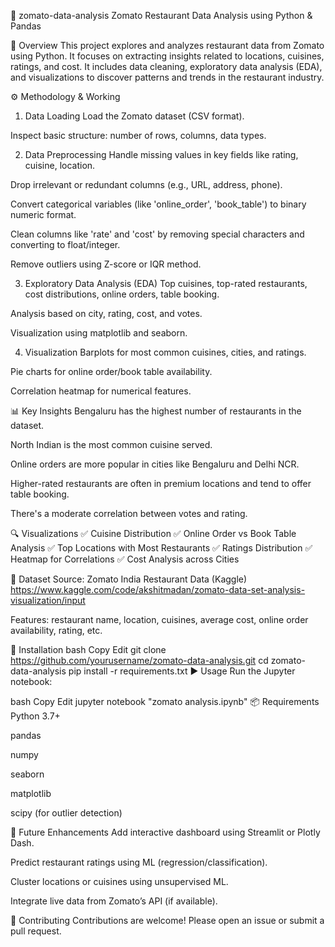 🥘 zomato-data-analysis
Zomato Restaurant Data Analysis using Python & Pandas

📌 Overview
This project explores and analyzes restaurant data from Zomato using Python. It focuses on extracting insights related to locations, cuisines, ratings, and cost. It includes data cleaning, exploratory data analysis (EDA), and visualizations to discover patterns and trends in the restaurant industry.

⚙️ Methodology & Working
1. Data Loading
Load the Zomato dataset (CSV format).

Inspect basic structure: number of rows, columns, data types.

2. Data Preprocessing
Handle missing values in key fields like rating, cuisine, location.

Drop irrelevant or redundant columns (e.g., URL, address, phone).

Convert categorical variables (like 'online_order', 'book_table') to binary numeric format.

Clean columns like 'rate' and 'cost' by removing special characters and converting to float/integer.

Remove outliers using Z-score or IQR method.

3. Exploratory Data Analysis (EDA)
Top cuisines, top-rated restaurants, cost distributions, online orders, table booking.

Analysis based on city, rating, cost, and votes.

Visualization using matplotlib and seaborn.

4. Visualization
Barplots for most common cuisines, cities, and ratings.

Pie charts for online order/book table availability.

Correlation heatmap for numerical features.

📊 Key Insights
Bengaluru has the highest number of restaurants in the dataset.

North Indian is the most common cuisine served.

Online orders are more popular in cities like Bengaluru and Delhi NCR.

Higher-rated restaurants are often in premium locations and tend to offer table booking.

There's a moderate correlation between votes and rating.

🔍 Visualizations
✅ Cuisine Distribution
✅ Online Order vs Book Table Analysis
✅ Top Locations with Most Restaurants
✅ Ratings Distribution
✅ Heatmap for Correlations
✅ Cost Analysis across Cities

📁 Dataset
Source: Zomato India Restaurant Data (Kaggle)
https://www.kaggle.com/code/akshitmadan/zomato-data-set-analysis-visualization/input

Features: restaurant name, location, cuisines, average cost, online order availability, rating, etc.

🚀 Installation
bash
Copy
Edit
git clone https://github.com/yourusername/zomato-data-analysis.git
cd zomato-data-analysis
pip install -r requirements.txt
▶️ Usage
Run the Jupyter notebook:

bash
Copy
Edit
jupyter notebook "zomato analysis.ipynb"
📦 Requirements
Python 3.7+

pandas

numpy

seaborn

matplotlib

scipy (for outlier detection)

🔮 Future Enhancements
Add interactive dashboard using Streamlit or Plotly Dash.

Predict restaurant ratings using ML (regression/classification).

Cluster locations or cuisines using unsupervised ML.

Integrate live data from Zomato’s API (if available).

🤝 Contributing
Contributions are welcome! Please open an issue or submit a pull request.
